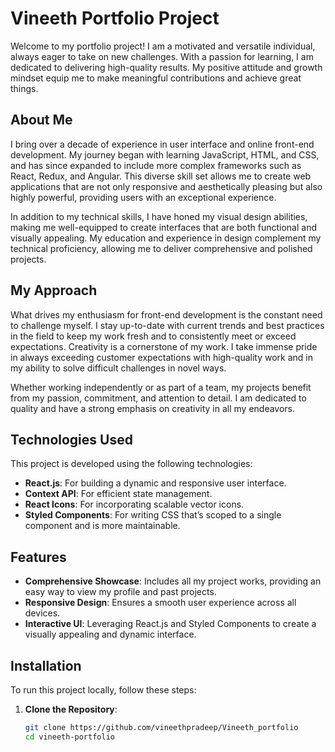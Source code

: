 # Vineeth Portfolio Project

Welcome to my portfolio project! I am a motivated and versatile individual, always eager to take on new challenges. With a passion for learning, I am dedicated to delivering high-quality results. My positive attitude and growth mindset equip me to make meaningful contributions and achieve great things.

## About Me

I bring over a decade of experience in user interface and online front-end development. My journey began with learning JavaScript, HTML, and CSS, and has since expanded to include more complex frameworks such as React, Redux, and Angular. This diverse skill set allows me to create web applications that are not only responsive and aesthetically pleasing but also highly powerful, providing users with an exceptional experience.

In addition to my technical skills, I have honed my visual design abilities, making me well-equipped to create interfaces that are both functional and visually appealing. My education and experience in design complement my technical proficiency, allowing me to deliver comprehensive and polished projects.

## My Approach

What drives my enthusiasm for front-end development is the constant need to challenge myself. I stay up-to-date with current trends and best practices in the field to keep my work fresh and to consistently meet or exceed expectations. Creativity is a cornerstone of my work. I take immense pride in always exceeding customer expectations with high-quality work and in my ability to solve difficult challenges in novel ways.

Whether working independently or as part of a team, my projects benefit from my passion, commitment, and attention to detail. I am dedicated to quality and have a strong emphasis on creativity in all my endeavors.

## Technologies Used

This project is developed using the following technologies:

- **React.js**: For building a dynamic and responsive user interface.
- **Context API**: For efficient state management.
- **React Icons**: For incorporating scalable vector icons.
- **Styled Components**: For writing CSS that’s scoped to a single component and is more maintainable.

## Features

- **Comprehensive Showcase**: Includes all my project works, providing an easy way to view my profile and past projects.
- **Responsive Design**: Ensures a smooth user experience across all devices.
- **Interactive UI**: Leveraging React.js and Styled Components to create a visually appealing and dynamic interface.

## Installation

To run this project locally, follow these steps:

1. **Clone the Repository**:
   ```bash
   git clone https://github.com/vineethpradeep/Vineeth_portfolio
   cd vineeth-portfolio
   ```
